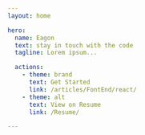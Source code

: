 ```yaml
---
layout: home

hero:
  name: Eagon
  text: stay in touch with the code
  tagline: Lorem ipsum...

  actions:
    - theme: brand
      text: Get Started
      link: /articles/FontEnd/react/
    - theme: alt
      text: View on Resume
      link: /Resume/

---
```


<script setup>
import myIndex from './myIndex.vue'
</script>

<myIndex/>
